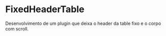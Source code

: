 # FixedHeaderTable
Desenvolvimento de um plugin que deixa o header da table fixo e o corpo com scroll.
